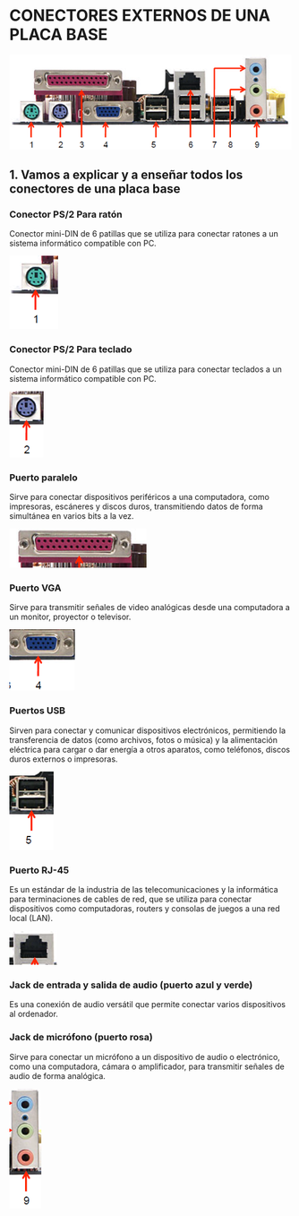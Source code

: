 # CONECTORES EXTERNOS DE UNA PLACA BASE

![IMAGEN DE LA PLACA BASE](img/conectoresplacabase.png)

## 1. Vamos a explicar y a enseñar todos los conectores de una placa base

### Conector PS/2 Para ratón
Conector mini-DIN de 6 patillas que se utiliza para conectar ratones a un sistema informático compatible con PC.


![IMAGEN PARTE PLACA 1](img/Screenshot_20251022_125622.png)

### Conector PS/2 Para teclado
Conector mini-DIN de 6 patillas que se utiliza para conectar teclados a un sistema informático compatible con PC.
  
![IMAGEN PARTE PLACA 2](img/Screenshot_20251022_125734.png)

### Puerto paralelo
Sirve para conectar dispositivos periféricos a una computadora, como impresoras, escáneres y discos duros, transmitiendo datos de forma simultánea en varios bits a la vez.

![IMAGEN PARTE PLACA 3](img/Screenshot_20251022_125749.png)

 ### Puerto VGA
Sirve para transmitir señales de video analógicas desde una computadora a un monitor, proyector o televisor.

![IMAGEN PARTE PLACA 4](img/Screenshot_20251022_133214.png)

### Puertos USB
Sirven para conectar y comunicar dispositivos electrónicos, permitiendo la transferencia de datos (como archivos, fotos o música) y la alimentación eléctrica para cargar o dar energía a otros aparatos, como teléfonos, discos duros externos o impresoras.

![IMAGEN PARTE PLACA 5](img/Screenshot_20251022_125804.png)

### Puerto RJ-45
Es un estándar de la industria de las telecomunicaciones y la informática para terminaciones de cables de red, que se utiliza para conectar dispositivos como computadoras, routers y consolas de juegos a una red local (LAN).

![IMAGEN PARTE PLACA 6](img/Screenshot_20251022_125816.png)

### Jack de entrada y salida de audio (puerto azul y verde)
Es una conexión de audio versátil que permite conectar varios dispositivos al ordenador.

### Jack de micrófono (puerto rosa)
Sirve para conectar un micrófono a un dispositivo de audio o electrónico, como una computadora, cámara o amplificador, para transmitir señales de audio de forma analógica. 

![IMAGEN PARTE PLACA 7](img/Screenshot_20251022_125831.png)
